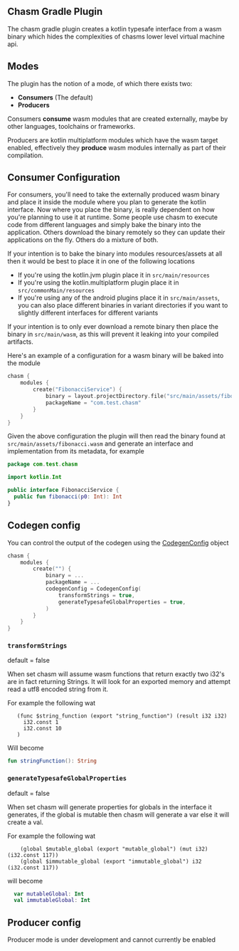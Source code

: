 ## Chasm Gradle Plugin

The chasm gradle plugin creates a kotlin typesafe interface from a wasm binary which hides
the complexities of chasms lower level virtual machine api.

## Modes

The plugin has the notion of a mode, of which there exists two:

- **Consumers** (The default)
- **Producers**

Consumers **consume** wasm modules that are created externally, maybe by other
languages, toolchains or frameworks.

Producers are kotlin multiplatform modules which have the wasm target enabled, effectively they
**produce** wasm modules internally as part of their compilation.


## Consumer Configuration

For consumers, you'll need to take the externally produced wasm binary and place it inside the module
where you plan to generate the kotlin interface. Now where you place the binary, is really dependent
on how you're planning to use it at runtime. Some people use chasm to execute code from different languages
and simply bake the binary into the application. Others download the binary remotely so they can update
their applications on the fly. Others do a mixture of both.

If your intention is to bake the binary into modules resources/assets at all then it would be best to place
it in one of the following locations

- If you're using the kotlin.jvm plugin place it in `src/main/resources`
- If you're using the kotlin.multiplatform plugin place it in `src/commonMain/resources`
- If you're using any of the android plugins place it in `src/main/assets`, you can also place different binaries in variant directories
if you want to slightly different interfaces for different variants

If your intention is to only ever download a remote binary then place the binary in `src/main/wasm`, as this will prevent
it leaking into your compiled artifacts.

Here's an example of a configuration for a wasm binary will be baked into the module

```kotlin
chasm {
    modules {
        create("FibonacciService") {
            binary = layout.projectDirectory.file("src/main/assets/fibonacci.wasm")
            packageName = "com.test.chasm"
        }
    }
}
```

Given the above configuration the plugin will then read the binary found at `src/main/assets/fibonacci.wasm` and generate an
interface and implementation from its metadata, for example

```kotlin
package com.test.chasm

import kotlin.Int

public interface FibonacciService {
  public fun fibonacci(p0: Int): Int
}
```

## Codegen config

You can control the output of the codegen using the [CodegenConfig](../chasm-gradle-plugin/src/main/kotlin/io/github/charlietap/chasm/gradle/CodegenConfig.kt) object

```kotlin
chasm {
    modules {
        create("") {
            binary = ...
            packageName = ...
            codegenConfig = CodegenConfig(
                transformStrings = true,
                generateTypesafeGlobalProperties = true,
            )
        }
    }
}
```

### `transformStrings`

default = false

When set chasm will assume wasm functions that return exactly two i32's are in fact returning Strings. It will look
for an exported memory and attempt read a utf8 encoded string from it.

For example the following wat

```wat
   (func $string_function (export "string_function") (result i32 i32)
     i32.const 1
     i32.const 10
   )
```

Will become

```kotlin
fun stringFunction(): String
```

### `generateTypesafeGlobalProperties`

default = false

When set chasm will generate properties for globals in the interface it generates, if the global is mutable then chasm will generate a var
else it will create a val.

For example the following wat

```wat
    (global $mutable_global (export "mutable_global") (mut i32) (i32.const 117))
    (global $immutable_global (export "immutable_global") i32 (i32.const 117))
```

will become

```kotlin
  var mutableGlobal: Int
  val immutableGlobal: Int
```




## Producer config

Producer mode is under development and cannot currently be enabled
